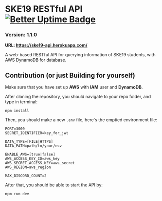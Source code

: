# SKE19 RESTful API [![Better Uptime Badge](https://betteruptime.com/status-badges/v1/monitor/90vd.svg)](https://betteruptime.com/?utm_source=status_badge)

### Version: 1.1.0

**URL: https://ske19-api.herokuapp.com/**

A web-based RESTful API for querying information of SKE19 students, with AWS DynamoDB for database.

## Contribution (or just Building for yourself)
Make sure that you have set up **AWS** with **IAM** user and **DynamoDB**.

After cloning the repository, you should navigate to your repo folder, and type in terminal:

```
npm install
```

Then, you should make a new `.env` file, here's the emptied environment file:

```
PORT=3000
SECRET_IDENTIFIER=key_for_jwt

DATA_TYPE=[FILE|HTTPS]
DATA_PATH=path/to/your/csv

ENABLE_AWS=[true|false]
AWS_ACCESS_KEY_ID=aws_key
AWS_SECRET_ACCESS_KEY=aws_secret
AWS_REGION=aws_region

MAX_DISCORD_COUNT=2
```

After that, you should be able to start the API by:

```
npm run dev
```
